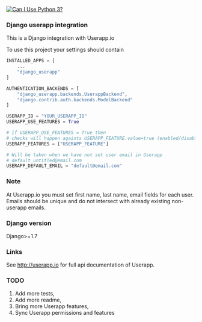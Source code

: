 [![Can I Use Python 3?](https://caniusepython3.com/project/django-userapp.svg?style=flat)](https://caniusepython3.com/project/django-userapp)
### Django userapp integration

This is a Django integration with Userapp.io

To use this project your settings should contain

```py
INSTALLED_APPS = [
    ...
    "django_userapp"
]

AUTHENTICATION_BACKENDS = [
    "django_userapp.backends.UserappBackend",
    "django.contrib.auth.backends.ModelBackend"
]

USERAPP_ID = "YOUR_USERAPP_ID"
USERAPP_USE_FEATURES = True

# if USERAPP_USE_FEATURES = True then 
# checks will happen againts USERAPP_FEATURE.value=true (enabled/disabled)
USERAPP_FEATURES = ["USERAPP_FEATURE"]

# Will be taken when we have not set user email in Userapp
# default untitled@email.com
USERAPP_DEFAULT_EMAIL = "default@email.com"
```

### Note
At Userapp.io you must set first name, last name, email fields for each user.
Emails should be unique and do not intersect with already existing non-userapp emails.

### Django version
Django>=1.7

### Links
See <http://userapp.io> for full api documentation of Userapp.

### TODO

1. Add more tests,
2. Add more readme,
3. Bring more Userapp features,
4. Sync Userapp permissions and features
 
